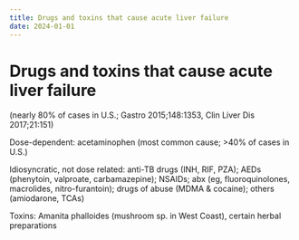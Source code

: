 ```yaml
---
title: Drugs and toxins that cause acute liver failure
date: 2024-01-01
---
```

# Drugs and toxins that cause acute liver failure

(nearly 80% of cases in U.S.; Gastro 2015;148:1353, Clin Liver Dis 2017;21:151)

Dose-dependent: acetaminophen (most common cause; >40% of cases in U.S.)

Idiosyncratic, not dose related: anti-TB drugs (INH, RIF, PZA); AEDs (phenytoin, valproate, carbamazepine); NSAIDs; abx (eg, fluoroquinolones, macrolides, nitro-furantoin); drugs of abuse (MDMA & cocaine); others (amiodarone, TCAs)

Toxins: Amanita phalloides (mushroom sp. in West Coast), certain herbal preparations
